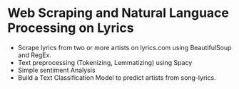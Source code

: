 # Web Scraping and Natural Languace Processing on Lyrics
* Scrape lyrics from two or more artists on lyrics.com using BeautifulSoup and RegEx. 
* Text preprocessing (Tokenizing, Lemmatizing) using Spacy
* Simple sentiment Analysis 
* Build a Text Classification Model to predict artists from song-lyrics.
